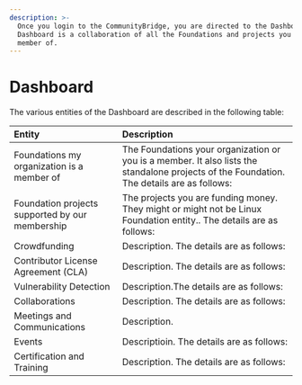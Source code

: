 ```yaml
---
description: >-
  Once you login to the CommunityBridge, you are directed to the Dashboard. The
  Dashboard is a collaboration of all the Foundations and projects you are a
  member of.
---
```


# Dashboard

The various entities of the Dashboard are described in the following table:

| Entity | Description |
| :--- | :--- |
| Foundations my organization is a member of | The Foundations your organization or you is a member. It also lists the standalone projects of the Foundation. The details are as follows: |
| Foundation projects supported by our membership | The projects you are funding money. They might or might not be Linux Foundation entity.. The details are as follows: |
| Crowdfunding | Description. The details are as follows:  |
| Contributor License Agreement \(CLA\) | Description. The details are as follows:  |
| Vulnerability Detection | Description.The details are as follows:   |
| Collaborations | Description. The details are as follows:  |
| Meetings and Communications | Description.  |
| Events | Descriptioin. The details are as follows:  |
| Certification and Training | Description. The details are as follows:  |

